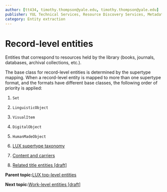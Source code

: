 ```yaml
---
author: [tt434, timothy.thompson@yale.edu, timothy.thompson@yale.edu]
publisher: YUL Technical Services, Resource Discovery Services, Metadata Services Unit
category: Entity extraction
---
```


# Record-level entities

Entities that correspond to resources held by the library \(books, journals, databases, archival collections, etc.\).

The base class for record-level entities is determined by the supertype mapping. When a record-level entity is mapped to more than one supertype format, and the formats have different base classes, the following order of priority is applied:

1.  `Set`

2.  `LinguisticObject`

3.  `VisualItem`

4.  `DigitalObject`

5.  `HumanMadeObject`


1.  [LUX supertype taxonomy](../concepts/supertypes/supertypes.md)  

2.  [Content and carriers](../tasks/content_and_carriers.md)  

3.  [Related title entities \[draft\]](../tasks/titles/related_title_entities.md)  


**Parent topic:**[LUX top-level entities](../concepts/lux_top-level_entities.md)

**Next topic:**[Work-level entities \[draft\]](../concepts/work_level_entities.md)

